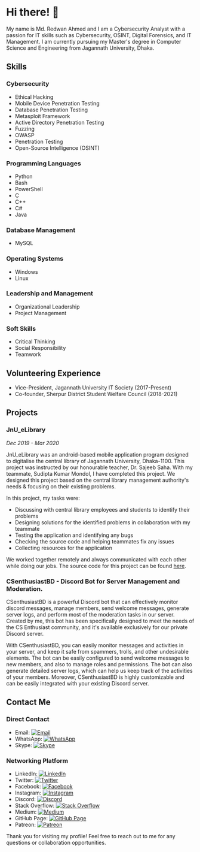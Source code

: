 # Hi there! 👋

My name is Md. Redwan Ahmed and I am a Cybersecurity Analyst with a passion for IT skills such as Cybersecurity, OSINT, Digital Forensics, and IT Management. I am currently pursuing my Master's degree in Computer Science and Engineering from Jagannath University, Dhaka.

## Skills

### Cybersecurity

- Ethical Hacking
- Mobile Device Penetration Testing
- Database Penetration Testing
- Metasploit Framework
- Active Directory Penetration Testing
- Fuzzing
- OWASP
- Penetration Testing
- Open-Source Intelligence (OSINT)

### Programming Languages

- Python
- Bash
- PowerShell
- C
- C++
- C#
- Java

### Database Management

- MySQL

### Operating Systems

- Windows
- Linux

### Leadership and Management

- Organizational Leadership
- Project Management

### Soft Skills

- Critical Thinking
- Social Responsibility
- Teamwork

## Volunteering Experience

- Vice-President, Jagannath University IT Society (2017-Present)
- Co-founder, Sherpur District Student Welfare Council (2018-2021)

## Projects

### JnU_eLibrary
*Dec 2019 - Mar 2020*

JnU_eLibrary was an android-based mobile application program designed to digitalise the central library of Jagannath University, Dhaka-1100. This project was instructed by our honourable teacher, Dr. Sajeeb Saha. With my teammate, Sudipta Kumar Mondol, I have completed this project. We designed this project based on the central library management authority's needs & focusing on their existing problems.

In this project, my tasks were:

- Discussing with central library employees and students to identify their problems
- Designing solutions for the identified problems in collaboration with my teammate
- Testing the application and identifying any bugs
- Checking the source code and helping teammates fix any issues
- Collecting resources for the application

We worked together remotely and always communicated with each other while doing our jobs. The source code for this project can be found [here](https://github.com/Redwan-CSE/JnU_eLibrary).

### CSenthusiastBD - Discord Bot for Server Management and Moderation.

CSenthusiastBD is a powerful Discord bot that can effectively monitor discord messages, manage members, send welcome messages, generate server logs, and perform most of the moderation tasks in our server. Created by me, this bot has been specifically designed to meet the needs of the CS Enthusiast community, and it's available exclusively for our private Discord server.

With CSenthusiastBD, you can easily monitor messages and activities in your server, and keep it safe from spammers, trolls, and other undesirable elements. The bot can be easily configured to send welcome messages to new members, and also to manage roles and permissions. The bot can also generate detailed server logs, which can help us keep track of the activities of your members. Moreover, CSenthusiastBD is highly customizable and can be easily integrated with your existing Discord server.

## Contact Me

### Direct Contact

- Email: [![Email](https://img.shields.io/badge/Email-redwanse%40outlook.com-red?logo=microsoft-outlook)](mailto:redwanse@outlook.com)
- WhatsApp: [![WhatsApp](https://img.shields.io/badge/WhatsApp-(%2B880)/1776387624-green?logo=WhatsApp)](tel:+8801776387624)
- Skype: [![Skype](https://img.shields.io/badge/Skype:redwanse-blue?logo=Skype)](skype:live:redwanse?call)

### Networking Platform

- LinkedIn: [![LinkedIn](https://img.shields.io/badge/LinkedIn-redwancse-blue?logo=linkedin)](https://www.linkedin.com/in/redwancse/)
- Twitter: [![Twitter](https://img.shields.io/badge/Twitter-RedwanCSE-blue?logo=twitter)](https://twitter.com/RedwanCSE)
- Facebook: [![Facebook](https://img.shields.io/badge/Facebook-redwan.cse-blue?logo=facebook)](https://www.facebook.com/redwan.cse)
- Instagram: [![Instagram](https://img.shields.io/badge/Instagram-redwan.cse-purple?logo=instagram)](https://www.instagram.com/redwancse/)
- Discord: [![Discord](https://img.shields.io/badge/Discord-CSenthusiastBD-blueviolet?logo=discord)](https://discord.gg/rZ3n2aHXgX)
- Stack Overflow: [![Stack Overflow](https://img.shields.io/badge/Stack%20Overflow-Md--Redwan--Ahmed-orange?logo=stackoverflow)](https://stackoverflow.com/users/21417664/md-redwan-ahmed)
- Medium: [![Medium](https://img.shields.io/badge/Medium-redwancse-black?logo=medium)](https://redwancse.medium.com/)
- GitHub Page: [![GitHub Page](https://img.shields.io/badge/GitHub%20Page-redwan--cse.github.io-green?logo=github)](https://redwan-cse.github.io/)
- Patreon: [![Patreon](https://img.shields.io/badge/Patreon-redwancse-red?logo=patreon)](https://www.patreon.com/user?u=22291805)

Thank you for visiting my profile! Feel free to reach out to me for any questions or collaboration opportunities.
